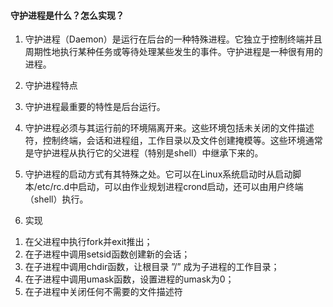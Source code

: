 #### 守护进程是什么？怎么实现？

1. 守护进程（Daemon）是运⾏在后台的⼀种特殊进程。它独⽴于控制终端并且周期性地执⾏某种任务或等待处理某些发⽣的事件。守护进程是⼀种很有⽤的进程。

   

2. 守护进程特点

1. 守护进程最重要的特性是后台运⾏。

2. 守护进程必须与其运⾏前的环境隔离开来。这些环境包括未关闭的⽂件描述符，控制终端，会话和进程组，⼯作⽬录以及⽂件创建掩模等。这些环境通常是守护进程从执⾏它的⽗进程（特别是shell）中继承下来的。 

3. 守护进程的启动⽅式有其特殊之处。它可以在Linux系统启动时从启动脚本/etc/rc.d中启动，可以由作业规划进程crond启动，还可以由⽤户终端（shell）执⾏。

   

3. 实现

1) 在⽗进程中执⾏fork并exit推出；
2) 在⼦进程中调⽤setsid函数创建新的会话；
3) 在⼦进程中调⽤chdir函数，让根⽬录 ”/” 成为⼦进程的⼯作⽬录；
4) 在⼦进程中调⽤umask函数，设置进程的umask为0；
5) 在⼦进程中关闭任何不需要的⽂件描述符